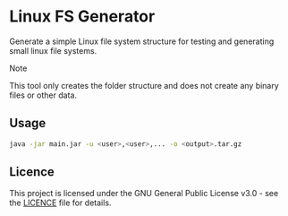 # Linux FS Generator

Generate a simple Linux file system structure for testing and generating small linux file systems.

> [!note]
> This tool only creates the folder structure and does not create any binary files or other data.

## Usage

```bash
java -jar main.jar -u <user>,<user>,... -o <output>.tar.gz
```

## Licence

This project is licensed under the GNU General Public License v3.0 - see the [LICENCE](LICENCE) file for details.
